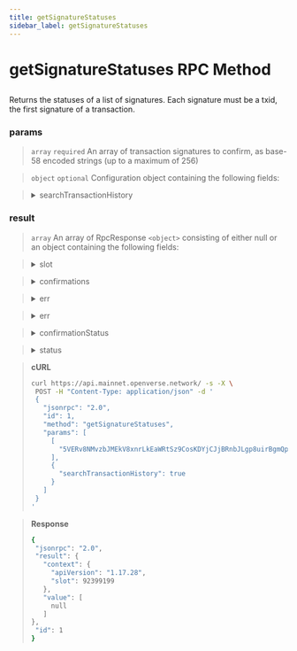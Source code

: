 ```yaml
---
title: getSignatureStatuses
sidebar_label: getSignatureStatuses
---
```

# getSignatureStatuses RPC Method

## 

Returns the statuses of a list of signatures. Each signature must be a txid, the first signature of a transaction.

### params

>`array` `required` An array of transaction signatures to confirm, as base-58 encoded strings (up to a maximum of 256)

>`object` `optional` Configuration object containing the following fields:

><details>
>  <summary>searchTransactionHistory</summary>
>
>   if true - a Openverse node will search its ledger cache for any signatures not found in the recent status cache
>
></details>


### result

>`array` An array of RpcResponse `<object>` consisting of either null or an object containing the following fields:

><details>
>  <summary>slot</summary>
>
>   The slot the transaction was processed
>
></details>

><details>
>  <summary>confirmations</summary>
>
>   Number of blocks since signature confirmation, null if rooted, as well as finalized by a supermajority of the cluster
>
></details>

><details>
>  <summary>err</summary>
>
>   Error if transaction failed, null if transaction succeeded. See TransactionError definitions for more info.
>
></details>

><details>
>  <summary>err</summary>
>
>   Error if transaction failed, null if transaction succeeded. See TransactionError definitions
>
></details>

><details>
>  <summary>confirmationStatus</summary>
>
>   The transaction's cluster confirmation status; Either processed, confirmed, or finalized. See Commitment for more on optimistic confirmation.
>
></details>

><details>
>  <summary>status</summary>
>
>   DEPRECATED Transaction status
>
>   - `"Ok": <null>` - Transaction was successful
>   - `"Err": <ERR>` - Transaction failed with TransactionError
>
></details>




> **cURL**
> ```bash
>curl https://api.mainnet.openverse.network/ -s -X \
>  POST -H "Content-Type: application/json" -d ' 
>  {
>    "jsonrpc": "2.0",
>    "id": 1,
>    "method": "getSignatureStatuses",
>    "params": [
>      [
>        "5VERv8NMvzbJMEkV8xnrLkEaWRtSz9CosKDYjCJjBRnbJLgp8uirBgmQpjKhoR4tjF3ZpRzrFmBV6UjKdiSZkQUW"
>      ],
>      {
>        "searchTransactionHistory": true
>      }
>    ]
>  }
>'
>```


> **Response**
> ```bash
>{
>  "jsonrpc": "2.0",
>  "result": {
>    "context": {
>      "apiVersion": "1.17.28",
>      "slot": 92399199
>    },
>    "value": [
>      null
>    ]
> },
>  "id": 1
>}
>```
